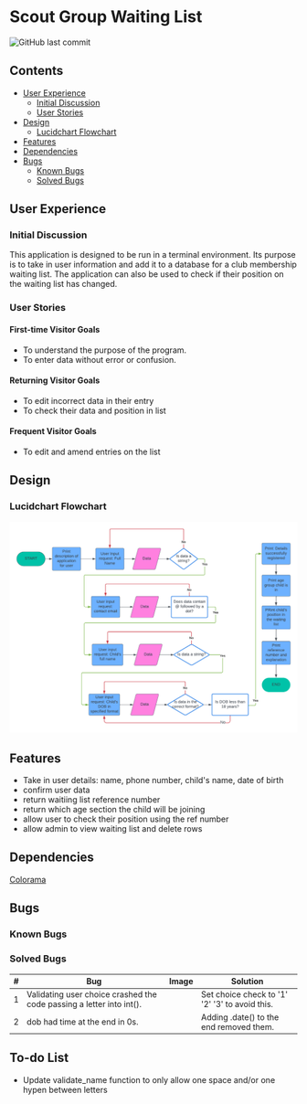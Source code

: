 # Scout Group Waiting List

![GitHub last commit](https://img.shields.io/github/last-commit/simonhw/waiting-list)

## Contents
- [User Experience](#user-experience)
    - [Initial Discussion](#initial-discussion)
    - [User Stories](#user-stories)
- [Design](#design)
    - [Lucidchart Flowchart](#lucidchart-flowchart)
- [Features](#features)
- [Dependencies](#dependencies)
- [Bugs](#bugs)
    - [Known Bugs](#known-bugs)
    - [Solved Bugs](#solved-bugs)


## User Experience
### Initial Discussion
This application is designed to be run in a terminal environment. Its purpose is to take in user information and add it to a database for a club membership waiting list. The application can also be used to check if their position on the waiting list has changed.

### User Stories
#### First-time Visitor Goals
- To understand the purpose of the program.
- To enter data without error or confusion.

#### Returning Visitor Goals
- To edit incorrect data in their entry
- To check their data and position in list

#### Frequent Visitor Goals
- To edit and amend entries on the list

## Design
### Lucidchart Flowchart

![Lucidchart flowchart version 1](assets/images/readme/flowchart_v1.png)

## Features
- Take in user details: name, phone number, child's name, date of birth
- confirm user data
- return waitiing list reference number
- return which age section the child will be joining
- allow user to check their position using the ref number
- allow admin to view waiting list and delete rows

## Dependencies
[Colorama](https://pypi.org/project/colorama/)

## Bugs
### Known Bugs

### Solved Bugs
| # | Bug | Image | Solution |
| --- | --- | --- | --- |
| 1 | Validating user choice crashed the code passing a letter into int(). | | Set choice check to '1' '2' '3' to avoid this. |
| 2 | dob had time at the end in 0s. || Adding .date() to the end removed them. |

## To-do List
- Update validate_name function to only allow one space and/or one hypen between letters